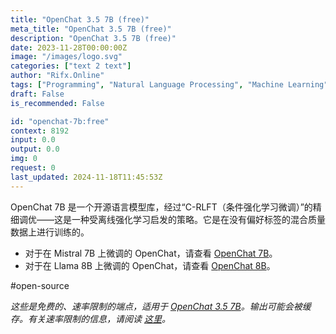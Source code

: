```yaml
---
title: "OpenChat 3.5 7B (free)"
meta_title: "OpenChat 3.5 7B (free)"
description: "OpenChat 3.5 7B (free)"
date: 2023-11-28T00:00:00Z
image: "/images/logo.svg"
categories: ["text 2 text"]
author: "Rifx.Online"
tags: ["Programming", "Natural Language Processing", "Machine Learning", "Open Source", "Generative AI", "Free"]
draft: False
is_recommended: False

id: "openchat-7b:free"
context: 8192
input: 0.0
output: 0.0
img: 0
request: 0
last_updated: 2024-11-18T11:45:53Z
---
```


OpenChat 7B 是一个开源语言模型库，经过“C-RLFT（条件强化学习微调）”的精细调优——这是一种受离线强化学习启发的策略。它是在没有偏好标签的混合质量数据上进行训练的。

- 对于在 Mistral 7B 上微调的 OpenChat，请查看 [OpenChat 7B](/openchat/openchat-7b)。
- 对于在 Llama 8B 上微调的 OpenChat，请查看 [OpenChat 8B](/openchat/openchat-8b)。

#open-source

_这些是免费的、速率限制的端点，适用于 [OpenChat 3.5 7B](/openchat/openchat-7b)。输出可能会被缓存。有关速率限制的信息，请阅读 [这里](/docs/limits)。_

